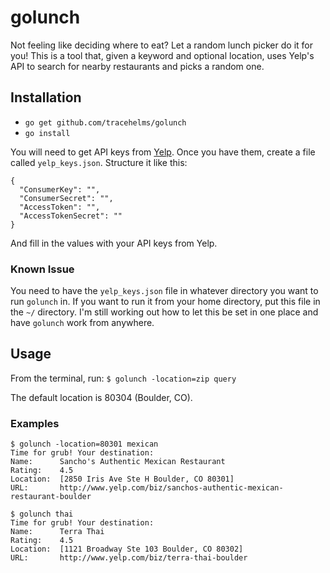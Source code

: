# golunch
Not feeling like deciding where to eat? Let a random lunch picker do it for you! This is a tool that, given a keyword and optional location, uses Yelp's API to search for nearby restaurants and picks a random one.

## Installation
- `go get github.com/tracehelms/golunch`
- `go install`

You will need to get API keys from [Yelp](https://www.yelp.com/developers). Once you have them, create a file called `yelp_keys.json`. Structure it like this:

```
{
  "ConsumerKey": "",
  "ConsumerSecret": "",
  "AccessToken": "",
  "AccessTokenSecret": ""
}
```

And fill in the values with your API keys from Yelp.

### Known Issue
You need to have the `yelp_keys.json` file in whatever directory you want to run `golunch` in. If you want to run it from your home directory, put this file in the `~/` directory. I'm still working out how to let this be set in one place and have `golunch` work from anywhere.


## Usage
From the terminal, run:
`$ golunch -location=zip query`

The default location is 80304 (Boulder, CO).

### Examples
```
$ golunch -location=80301 mexican
Time for grub! Your destination:
Name:      Sancho's Authentic Mexican Restaurant
Rating:    4.5
Location:  [2850 Iris Ave Ste H Boulder, CO 80301]
URL:       http://www.yelp.com/biz/sanchos-authentic-mexican-restaurant-boulder
```

```
$ golunch thai
Time for grub! Your destination:
Name:      Terra Thai
Rating:    4.5
Location:  [1121 Broadway Ste 103 Boulder, CO 80302]
URL:       http://www.yelp.com/biz/terra-thai-boulder
```
